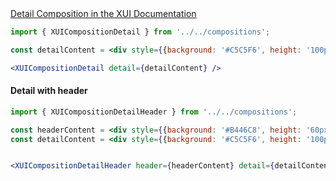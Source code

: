 <!-- Detail -->
<div class="xui-margin-vertical">
	<a href="../section-compositions-detail.html" isDocLink>Detail Composition in the XUI Documentation</a>
</div>

```jsx harmony
import { XUICompositionDetail } from '../../compositions';

const detailContent = <div style={{background: '#C5C5F6', height: '100px' }}></div>;

<XUICompositionDetail detail={detailContent} />

```

#### Detail with header

```jsx harmony
import { XUICompositionDetailHeader } from '../../compositions';

const headerContent = <div style={{background: '#B446C8', height: '60px'}}></div>;
const detailContent = <div style={{background: '#C5C5F6', height: '100px' }}></div>;


<XUICompositionDetailHeader header={headerContent} detail={detailContent} />

```
